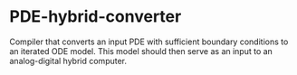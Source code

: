 
# PDE-hybrid-converter

Compiler that converts an input PDE with sufficient boundary conditions to an iterated ODE model. This model should then serve as an input to an analog-digital hybrid computer.